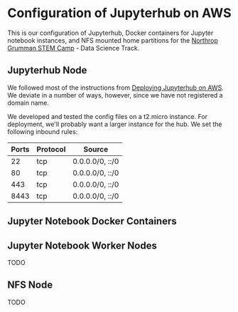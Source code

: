 # Configuration of Jupyterhub on AWS
This is our configuration of Jupyterhub, Docker containers for Jupyter notebook instances, and NFS mounted home partitions for the [Northrop Grumman STEM Camp](https://conferencereg.colostate.edu/Registration/Welcome.aspx?e=EB64C01EC8135319E6CDA22A5B404146) - Data Science Track.



## Jupyterhub Node
We followed most of the instructions from [Deploying Jupyterhub on AWS](https://github.com/jupyterhub/jupyterhub/wiki/Deploying-JupyterHub-on-AWS).
We deviate in a number of ways, however, since we have not registered a domain name.

We developed and tested the config files on a t2.micro instance.
For deployment, we'll probably want a larger instance for the hub.
We set the following inbound rules:

|Ports |	Protocol	| Source |	
|------|----------|--------|
|22	| tcp	| 0.0.0.0/0, ::/0 |	
|80	| tcp	| 0.0.0.0/0, ::/0 |	
|443	| tcp	| 0.0.0.0/0, ::/0 |	
|8443	| tcp	| 0.0.0.0/0, ::/0 |	



## Jupyter Notebook Docker Containers


## Jupyter Notebook Worker Nodes
TODO


## NFS Node
TODO



